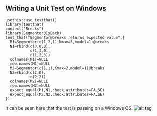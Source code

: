 ## Writing a Unit Test on Windows
```{r, message=false}
usethis::use_testthat()
library(testthat)
context("Breaks")
library(Segmentor3IsBack)
test_that("Segmentor@breaks returns expected value",{
  M1=Segmentor(c(1,2,1),Kmax=3,model=1)@breaks
  N1=rbind(c(3,0,0),
           c(1,3,0),
           c(1,2,3))
  colnames(M1)=NULL
  row.names(M1)=NULL
  M2=Segmentor(c(1,1),Kmax=2,model=1)@breaks
  N2=rbind(c(2,0),
           c(2,2))
  colnames(M2)=NULL
  row.names(M2)=NULL
  expect_equal(M1,N1,check.attributes=FALSE)
  expect_equal(M2,N2,check.attributes=FALSE)
})
```

It can be seen here that the test is passing on a Windows OS.
![alt tag](https://user-images.githubusercontent.com/37847118/52407068-42f1ae80-2af5-11e9-8277-2397c13ec1c0.PNG)
